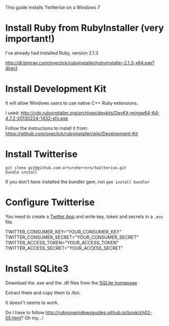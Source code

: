 This guide installs Twitterise on a Windows 7

# Install Ruby from RubyInstaller (very important!)

I've already had installed Ruby, version 2.1.3

http://dl.bintray.com/oneclick/rubyinstaller/rubyinstaller-2.1.3-x64.exe?direct

# Install Development Kit

It will allow Windows users to use native C++ Ruby extensions. 

I used: http://cdn.rubyinstaller.org/archives/devkits/DevKit-mingw64-64-4.7.2-20130224-1432-sfx.exe

Follow the instructions to install it from: 
https://github.com/oneclick/rubyinstaller/wiki/Development-Kit

# Install Twitterise

	git clone git@github.com:arturoherrero/twitterise.git
	bundle install

If you don't have installed the bundler gem, run `gem install bundler`

# Configure Twitterise

You need to create a [Twitter App](https://apps.twitter.com) and write key, token and secrets in a `.env` file.

TWITTER_CONSUMER_KEY="YOUR_CONSUMER_KEY"
TWITTER_CONSUMER_SECRET="YOUR_CONSUMER_SECRET"
TWITTER_ACCESS_TOKEN="YOUR_ACCESS_TOKEN"
TWITTER_ACCESS_SECRET="YOUR_ACCESS_SECRET"

# Install SQLite3 

Download the .exe and the .dll files from the [SQLite homepage](http://www.sqlite.org/download.html)

Extract them and copy them to <Ruby Home Folder>/bin.

It doesn't seems to work. 

Do I have to follow http://rubyonwindowsguides.github.io/book/ch02-05.html? Oh my...!


